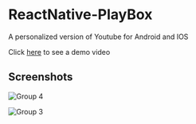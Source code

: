 # ReactNative-PlayBox
A personalized version of Youtube for Android and IOS

Click [here](https://youtu.be/yY5x_BJK8E4) to see a demo video
## Screenshots

![Group 4](src/assets/Group%204.png)

![Group 3](src/assets/Group%203.png)
